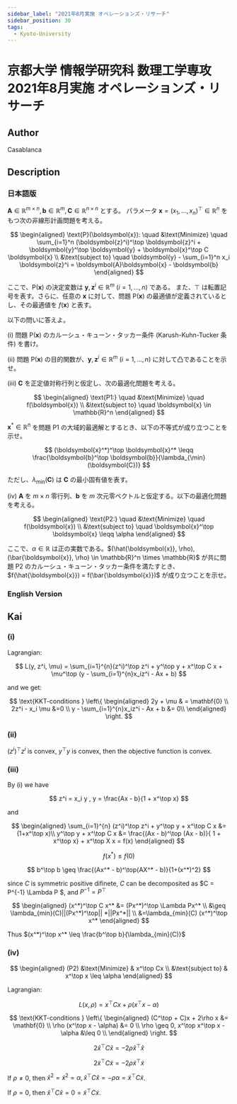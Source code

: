 ```yaml
---
sidebar_label: "2021年8月実施 オペレーションズ・リサーチ"
sidebar_position: 30
tags:
  - Kyoto-University
---
```

# 京都大学 情報学研究科 数理工学専攻 2021年8月実施 オペレーションズ・リサーチ

## **Author**
Casablanca

## **Description**
### 日本語版
$\boldsymbol{A} \in \mathbb{R}^{m \times n}, \boldsymbol{b} \in \mathbb{R}^m, \boldsymbol{C} \in \mathbb{R}^{n \times n}$ とする。
パラメータ $\boldsymbol{x} = (x_1, \ldots, x_n)^\top \in \mathbb{R}^n$ をもつ次の非線形計画問題を考える。

$$
\begin{aligned}
\text{P}(\boldsymbol{x}): \quad &\text{Minimize} \quad \sum_{i=1}^n (\boldsymbol{z}^i)^\top \boldsymbol{z}^i + \boldsymbol{y}^\top \boldsymbol{y} + \boldsymbol{x}^\top C \boldsymbol{x} \\
&\text{subject to} \quad \boldsymbol{y} - \sum_{i=1}^n x_i \boldsymbol{z}^i = \boldsymbol{A}\boldsymbol{x} - \boldsymbol{b}
\end{aligned}
$$

ここで、$\text{P}(\boldsymbol{x})$ の決定変数は $\boldsymbol{y}, \boldsymbol{z}^i \in \mathbb{R}^m \ (i = 1, \ldots, n)$ である。
また、$\top$ は転置記号を表す。さらに、任意の $\boldsymbol{x}$ に対して、問題 $\text{P}(\boldsymbol{x})$ の最適値が定義されているとし、その最適値を $f(\boldsymbol{x})$ と表す。

以下の問いに答えよ。

(i) 問題 $\text{P}(\boldsymbol{x})$ のカルーシュ・キューン・タッカー条件 (Karush-Kuhn-Tucker 条件) を書け。

(ii) 問題 $\text{P}(\boldsymbol{x})$ の目的関数が、$\boldsymbol{y}, \boldsymbol{z}^i \in \mathbb{R}^m \ (i = 1, \ldots, n)$ に対して凸であることを示せ。

(iii) $\boldsymbol{C}$ を正定値対称行列と仮定し、次の最適化問題を考える。

$$
\begin{aligned}
\text{P1:} \quad &\text{Minimize} \quad f(\boldsymbol{x}) \\
&\text{subject to} \quad \boldsymbol{x} \in \mathbb{R}^n
\end{aligned}
$$

$\boldsymbol{x}^* \in \mathbb{R}^n$ を問題 P1 の大域的最適解とするとき、以下の不等式が成り立つことを示せ。

$$
(\boldsymbol{x}^*)^\top \boldsymbol{x}^* \leqq \frac{\boldsymbol{b}^\top \boldsymbol{b}}{\lambda_{\min}(\boldsymbol{C})}
$$

ただし、$\lambda_{\min}(\boldsymbol{C})$ は $\boldsymbol{C}$ の最小固有値を表す。

(iv) $\boldsymbol{A}$ を $m \times n$ 零行列、$\boldsymbol{b}$ を $m$ 次元零ベクトルと仮定する。以下の最適化問題を考える。

$$
\begin{aligned}
\text{P2:} \quad &\text{Minimize} \quad f(\boldsymbol{x}) \\
&\text{subject to} \quad \boldsymbol{x}^\top \boldsymbol{x} \leqq \alpha
\end{aligned}
$$

ここで、$\alpha \in \mathbb{R}$ は正の実数である。$(\hat{\boldsymbol{x}}, \rho), (\bar{\boldsymbol{x}}, \rho) \in \mathbb{R}^n \times \mathbb{R}$ が共に問題 P2 のカルーシュ・キューン・タッカー条件を満たすとき、$f(\hat{\boldsymbol{x}}) = f(\bar{\boldsymbol{x}})$ が成り立つことを示せ。


### English Version

## **Kai**
### (i)
Lagrangian:

$$
L(y, z^i, \mu) = \sum_{i=1}^{n}(z^i)^\top z^i + y^\top y + x^\top C x + \mu^\top (y - \sum_{i=1}^{n}x_iz^i - Ax + b)
$$

and we get:

$$
\text{KKT-conditions } \left\{
\begin{aligned}
2y + \mu & = \mathbf{0} \\
2z^i - x_i \mu &=0 \\
y - \sum_{i=1}^{n}x_iz^i - Ax + b &= 0\\
\end{aligned}
\right.
$$

### (ii)
$(z^i)^\top z^i$ is convex, $y^\top y$ is convex, then the objective function is convex.

### (iii)
By (i) we have

$$
z^i = x_i y , y = \frac{Ax - b}{1 + x^\top x}
$$

and

$$
\begin{aligned}
\sum_{i=1}^{n} (z^i)^\top z^i + y^\top y + x^\top C x &= (1+x^\top x)\\
y^\top y + x^\top C x &= \frac{(Ax - b)^\top (Ax - b)}{ 1 + x^\top x} + x^\top X x = f(x)
\end{aligned}
$$

$$
f(x^*) \leq f(0)
$$

$$
b^\top b \geq \frac{(Ax^* - b)^\top(AX^* - b)}{1+(x^*)^2}
$$

since $C$ is symmetric positive difinete, $C$ can be decomposited as $C = P^{-1} \Lambda P $, and $P^{-1} = P^\top$

$$
\begin{aligned}
(x^*)^\top C x^* &= (Px^*)^\top \Lambda Px^* \\
&\geq \lambda_{min}(C)||(Px^*)^\top|| *||Px^*|| \\
&=\lambda_{min}(C) (x^*)^\top x^*
\end{aligned}
$$

Thus $(x^*)^\top x^* \leq \frac{b^\top b}{\lambda_{min}(C)}$

### (iv)

$$
\begin{aligned}
(P2) &\text{Minimize} & x^\top Cx \\
&\text{subject to} & x^\top x \leq \alpha
\end{aligned}
$$

Lagrangian:

$$
L(x,\rho) = x^\top Cx + \rho (x^\top x - \alpha)
$$

$$
\text{KKT-conditions } \left\{
\begin{aligned}
(C^\top + C)x + 2\rho x &= \mathbf{0} \\
\rho (x^\top x - \alpha) &= 0 \\
\rho  \geq  0, x^\top x^\top x - \alpha &\leq 0 \\
\end{aligned}
\right.
$$

$$
2\hat{x}^\top C \hat{x} = -2\rho \hat{x}^\top \hat{x}
$$

$$
2 \widetilde{x}^\top C \widetilde{x} = -2\rho \widetilde{x}^\top \widetilde{x}
$$

If $\rho \neq 0$, then $\hat{x}^2 = \widetilde{x}^2 = \alpha ,\hat{x}^\top C \hat{x} = -\rho \alpha = \widetilde{x}^\top C \widetilde{x}$.

If $\rho = 0$, then $\hat{x}^\top C \hat{x} = 0 = \widetilde{x}^\top C \widetilde{x}$.
